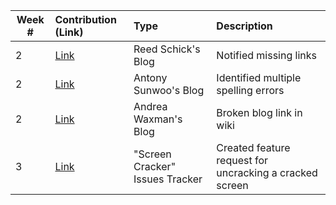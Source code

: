 
| Week #       | Contribution (Link)  | Type  | Description | 
|---|:---|:---|:---| 
|  2   | [Link](https://github.com/nyu-ossd-s19/rns350-weekly/issues/1)    | Reed Schick's Blog | Notified missing links |
|  2   | [Link](https://github.com/nyu-ossd-s19/asunwoo98-weekly/issues/3)   | Antony Sunwoo's Blog | Identified multiple spelling errors |
|  2   | [Link](https://github.com/nyu-ossd-s19/andreawaxman-weekly/issues/5)    | Andrea Waxman's Blog | Broken blog link in wiki |
|  3   | [Link](https://github.com/nyu-ossd-s19/screen-cracker-team-7/issues/8)    | "Screen Cracker" Issues Tracker | Created feature request for uncracking a cracked screen |
